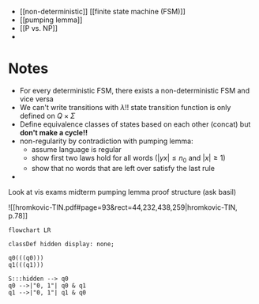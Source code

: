 
- [[non-deterministic]] [[finite state machine (FSM)]] 
- [[pumping lemma]]
- [[P vs. NP]]
- 


# Notes

- For every deterministic FSM, there exists a non-deterministic FSM and vice versa
- We can't write transitions with $\lambda$!! state transition function is only defined on $Q \times \Sigma$
- Define equivalence classes of states based on each other (concat) but **don't make a cycle!!**
- non-regularity by contradiction with pumping lemma:
	- assume language is regular
	- show first two laws hold for all words ($|yx|\leq n_{0}$ and $|x|\geq 1$)
	- show that no words that are left over satisfy the last rule
- 











Look at vis exams midterm pumping lemma proof structure (ask basil)


![[hromkovic-TIN.pdf#page=93&rect=44,232,438,259|hromkovic-TIN, p.78]]
```mermaid
flowchart LR

classDef hidden display: none;

q0(((q0)))
q1(((q1)))

S:::hidden --> q0
q0 -->|"0, 1"| q0 & q1
q1 -->|"0, 1"| q1 & q0
```

